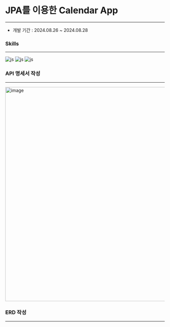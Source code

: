 # JPA를 이용한 Calendar App

---
* 개발 기간 : 2024.08.26 ~ 2024.08.28

### 






### Skills
___


![js](https://img.shields.io/badge/Java-ED8B00?style=for-the-badge&logo=openjdk&logoColor=white)
![js](https://img.shields.io/badge/Spring-6DB33F?style=for-the-badge&logo=spring&logoColor=white)
![js](https://img.shields.io/badge/MySQL-00000F?style=for-the-badge&logo=mysql&logoColor=white)

###


### API 명세서 작성

---
<img width="676" alt="image" src="https://github.com/user-attachments/assets/07cb4459-6acb-4b35-8982-64925e41b69e">




###

### ERD 작성

---




###






